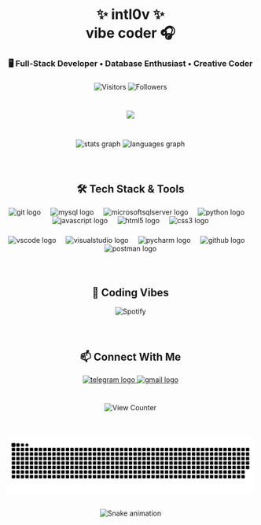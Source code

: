 <h1 align="center">✨ intl0v ✨<br>vibe coder 🎧</h1>

<h3 align="center">🖥️ Full-Stack Developer • Database Enthusiast • Creative Coder</h3>

###

<div align="center">
  <img src="https://visitor-badge.laobi.icu/badge?page_id=intl0v.intl0v" alt="Visitors" />
  <img src="https://img.shields.io/github/followers/intl0v?label=Follow&style=social" alt="Followers" />
</div>

###

<br>

<div align="center">
  <img height="200" src="https://i.giphy.com/media/v1.Y2lkPTc5MGI3NjExb2N0c3F0bWp4a3F6d2N1Z2Z6Z2Z6Z2Z6Z2Z6Z3hieWYxYyZlcD12MV9pbnRlcm5hbF9naWZfYnlfaWQmY3Q9cw/qgQUggAC3Pfv687qPC/giphy.gif"  />
</div>

###

<br>

<div align="center">
  <img src="https://github-readme-stats.vercel.app/api?username=intl0v&hide_title=false&hide_rank=false&show_icons=true&include_all_commits=true&count_private=true&disable_animations=false&theme=dracula&locale=en&hide_border=false" height="150" alt="stats graph" />
  <img src="https://github-readme-stats.vercel.app/api/top-langs?username=intl0v&locale=en&hide_title=false&layout=compact&card_width=320&langs_count=5&theme=dracula&hide_border=false" height="150" alt="languages graph" />
</div>

###

<br>

<h2 align="center">🛠 Tech Stack & Tools</h2>

<div align="center">
  <img src="https://skillicons.dev/icons?i=git" height="40" alt="git logo"  />
  <img width="12" />
  <img src="https://skillicons.dev/icons?i=mysql" height="40" alt="mysql logo"  />
  <img width="12" />
  <img src="https://cdn.jsdelivr.net/gh/devicons/devicon/icons/microsoftsqlserver/microsoftsqlserver-plain.svg" height="40" alt="microsoftsqlserver logo"  />
  <img width="12" />
  <img src="https://skillicons.dev/icons?i=py" height="40" alt="python logo"  />
  <img width="12" />
  <img src="https://skillicons.dev/icons?i=js" height="40" alt="javascript logo"  />
  <img width="12" />
  <img src="https://skillicons.dev/icons?i=html" height="40" alt="html5 logo"  />
  <img width="12" />
  <img src="https://skillicons.dev/icons?i=css" height="40" alt="css3 logo"  />
</div>

###

<div align="center">
  <img src="https://skillicons.dev/icons?i=vscode" height="40" alt="vscode logo"  />
  <img width="12" />
  <img src="https://skillicons.dev/icons?i=visualstudio" height="40" alt="visualstudio logo"  />
  <img width="12" />
  <img src="https://cdn.jsdelivr.net/gh/devicons/devicon/icons/pycharm/pycharm-original.svg" height="40" alt="pycharm logo"  />
  <img width="12" />
  <img src="https://skillicons.dev/icons?i=github" height="40" alt="github logo"  />
  <img width="12" />
  <img src="https://skillicons.dev/icons?i=postman" height="40" alt="postman logo"  />
</div>

###

<br>

<h2 align="center">🎵 Coding Vibes</h2>

<div align="center">
  
  ![Spotify](https://spotify-recently-played-readme.vercel.app/api?user=your_spotify_id&count=3)
  
</div>

###

<br>

<h2 align="center">📫 Connect With Me</h2>

<div align="center">
  <a href="https://t.me/your_telegram" target="_blank">
    <img src="https://img.shields.io/badge/Telegram-2CA5E0?style=for-the-badge&logo=telegram&logoColor=white" height="35" alt="telegram logo" />
  </a>
  <a href="mailto:your.email@example.com">
    <img src="https://img.shields.io/badge/Gmail-D14836?style=for-the-badge&logo=gmail&logoColor=white" height="35" alt="gmail logo" />
  </a>
</div>

###

<br>

<div align="center">
  <img src="https://profile-counter.glitch.me/intl0v/count.svg?" alt="View Counter" />
</div>

###

<br>

<p align="center">
  <picture>
    <source media="(prefers-color-scheme: dark)" srcset="https://raw.githubusercontent.com/Flowseal/Flowseal/refs/heads/output/github-contribution-grid-snake-dark.svg" />
    <source media="(prefers-color-scheme: light)" srcset="https://raw.githubusercontent.com/Flowseal/Flowseal/refs/heads/output/github-contribution-grid-snake.svg" />
    <img alt="github-snake" src="https://raw.githubusercontent.com/Flowseal/Flowseal/refs/heads/output/github-contribution-grid-snake.svg" />
  </picture>
</p>

<br>

<div align="center">
  <img src="https://raw.githubusercontent.com/intl0v/intl0v/output/snake.svg" alt="Snake animation" />
</div>
